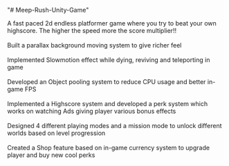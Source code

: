 "# Meep-Rush-Unity-Game"

A fast paced 2d endless platformer game where you try to beat your own highscore. The higher the speed more the score multiplier!!<br /><br />
Built a parallax background moving system to give richer feel<br /><br />
Implemented Slowmotion effect while dying, reviving and teleporting in game<br /><br />
Developed an Object pooling system to reduce CPU usage and better in-game FPS<br /><br />
Implemented a Highscore system and developed a perk system which works on watching Ads giving player various bonus effects<br /><br />
Designed 4 different playing modes and a mission mode to unlock different worlds based on level progression<br /><br />
Created a Shop feature based on in-game currency system to upgrade player and buy new cool perks<br /><br />
